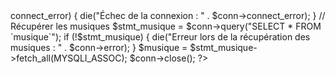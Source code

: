 <?php
// Connexion à la base de données
$host = 'localhost'; 
$user = 'root'; 
$password = ''; 
$database = 'cms_jeff'; 

$conn = new mysqli($host, $user, $password, $database);

if ($conn->connect_error) {
    die("Échec de la connexion : " . $conn->connect_error);
}

// Récupérer les musiques
$stmt_musique = $conn->query("SELECT * FROM `musique`");
if (!$stmt_musique) {
    die("Erreur lors de la récupération des musiques : " . $conn->error);
}
$musique = $stmt_musique->fetch_all(MYSQLI_ASSOC);

$conn->close();
?>

<!DOCTYPE html>
<html lang="fr">
<head>
    <meta charset="UTF-8">
    <meta name="viewport" content="width=device-width, initial-scale=1.0">
    <title>Musique - Jeff</title>
    <!-- Bootstrap CSS -->
    <link href="https://cdn.jsdelivr.net/npm/bootstrap@5.3.0/dist/css/bootstrap.min.css" rel="stylesheet">
    <!-- Google Fonts -->
    <link href="https://fonts.googleapis.com/css2?family=Playfair+Display:wght@400;700&family=Roboto:wght@300;400;500&display=swap" rel="stylesheet">
    <!-- Custom CSS -->
    <link rel="stylesheet" href="style.css">
    <!-- Animation CSS -->
    <style>
       
    </style>
</head>
<body>
    <!-- Bandeau avec Image de Fond -->
    
        <!-- Menu fixé en haut (Déplacé à l'intérieur du header pour cohérence) -->
        <nav class="navbar navbar-expand-lg navbar-dark bg-dark fixed-top w-100">
            <div class="container">
                <button class="navbar-toggler" type="button" data-bs-toggle="collapse" data-bs-target="#navbarNav">
                    <span class="navbar-toggler-icon"></span>
                </button>
                <div class="collapse navbar-collapse justify-content-center" id="navbarNav">
                    <ul class="navbar-nav">
                        <li class="nav-item">
                            <a class="nav-link text-white <?php echo (basename($_SERVER['PHP_SELF']) == 'index.php') ? 'active' : ''; ?>" href="index.php">Accueil</a>
                        </li>
                        <li class="nav-item">
                            <a class="nav-link text-white <?php echo (basename($_SERVER['PHP_SELF']) == 'poesie.php') ? 'active' : ''; ?>" href="poesie.php">Poésie</a>
                        </li>
                        <li class="nav-item">
                            <a class="nav-link text-white <?php echo (basename($_SERVER['PHP_SELF']) == 'musique.php') ? 'active' : ''; ?>" href="musique.php">Musique</a>
                        </li>
                        <li class="nav-item">
                            <a class="nav-link text-white <?php echo (basename($_SERVER['PHP_SELF']) == 'liens.php') ? 'active' : ''; ?>" href="liens.php">Liens</a>
                        </li>
                    </ul>
                </div>
            </div>
        </nav>
    </header>

    <header class="banner position-relative">
        <div class="container text-center text-white">
            <div class="banner-text">
                <h1>Musique</h1>
                <p>Des mélodies qui touchent l'âme et racontent une histoire.</p>
            </div>
        </div>


    <!-- Contenu principal -->
    <main class="container my-5">
        <h2 class="text-center mb-4">Découvrez ma musique</h2>
        <p class="text-center">Plongez dans un univers sonore unique, où chaque morceau raconte une histoire.</p>

        <div class="row">
            <?php foreach ($musique as $track): ?>
                <div class="col-md-4 mb-4 fade-in">
                    <div class="card shadow-sm">
                        <img src="/site_jef/picture/jef-1.jpg" class="card-img-top" alt="<?php echo htmlspecialchars($track['titre']); ?>">
                        <div class="card-body">
                            <h5 class="card-title"><?php echo htmlspecialchars($track['titre']); ?></h5>
                            <audio controls class="w-100">
                                <source src="http://localhost/site_jef/<?php echo htmlspecialchars($track['fichier_audio']); ?>" type="audio/mpeg">
                                Votre navigateur ne supporte pas ce lecteur audio.
                            </audio>
                        </div>
                    </div>
                </div>
            <?php endforeach; ?>
        </div>
    </main>

    <!-- Footer -->
    <footer class="text-center py-3 bg-light">
        <p>&copy; 2024 Jeff - Tous droits réservés.</p>
    </footer>

    <!-- Bootstrap Bundle JS -->
    <script src="https://cdn.jsdelivr.net/npm/bootstrap@5.3.0/dist/js/bootstrap.bundle.min.js"></script>

    <!-- JavaScript pour l'animation de défilement -->
    <script>
        // Utilisation de l'Intersection Observer pour détecter quand un élément entre dans la fenêtre
        const fadeElements = document.querySelectorAll('.fade-in');

        const observerOptions = {
            threshold: 0.3 // L'élément doit être visible à 30% pour être déclenché
        };

        const observer = new IntersectionObserver((entries, observer) => {
            entries.forEach(entry => {
                if (entry.isIntersecting) {
                    entry.target.classList.add('visible');
                    observer.unobserve(entry.target);
                }
            });
        }, observerOptions);

        fadeElements.forEach(element => {
            observer.observe(element);
        });
    </script>
</body>
</html>
